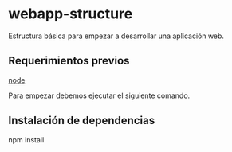 webapp-structure
================

Estructura básica para empezar a desarrollar una aplicación web.


<h2>Requerimientos previos</h2>

<a href="http://nodejs.org/">node</a>

Para empezar debemos ejecutar el siguiente comando.

<h2>Instalación de dependencias</h2>

npm install
